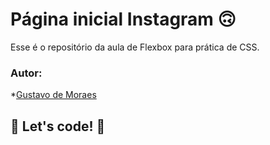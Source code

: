 # Página inicial Instagram 🙃

Esse é o repositório da  aula de Flexbox para prática de CSS. 
### Autor:
*[Gustavo de Moraes](https://www.linkedin.com/in/gustavo-moraes-8464451ab/)


## 🚀 Let's code! 🚀
